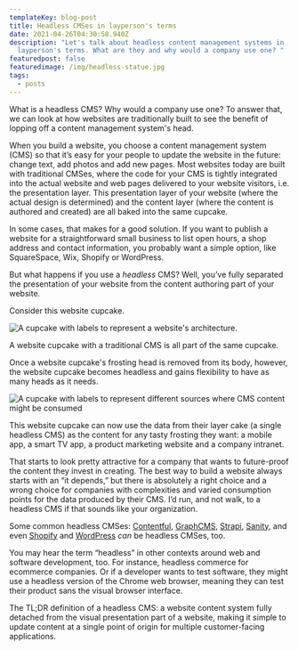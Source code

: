 ```yaml
---
templateKey: blog-post
title: Headless CMSes in layperson's terms
date: 2021-04-26T04:30:58.940Z
description: "Let's talk about headless content management systems in
  layperson's terms. What are they and why would a company use one? "
featuredpost: false
featuredimage: /img/headless-statue.jpg
tags:
  - posts
---
```

What is a headless CMS? Why would a company use one? To answer that, we can look at how websites are traditionally built to see the benefit of lopping off a content management system's head.

When you build a website, you choose a content management system (CMS) so that it’s easy for your people to update the website in the future: change text, add photos and add new pages. Most websites today are built with traditional CMSes, where the code for your CMS is tightly integrated into the actual website and web pages delivered to your website visitors, i.e. the presentation layer. This presentation layer of your website (where the actual design is determined) and the content layer (where the content is authored and created) are all baked into the same cupcake.

In some cases, that makes for a good solution. If you want to publish a website for a straightforward small business to list open hours, a shop address and contact information, you probably want a simple option, like SquareSpace, Wix, Shopify or WordPress.

But what happens if you use a *headless* CMS? Well, you’ve fully separated the presentation of your website from the content authoring part of your website. 

Consider this website cupcake.

![A cupcake with labels to represent a website's architecture.](/img/website-cupcake-1.jpg "Cat Monster")

A website cupcake with a traditional CMS is all part of the same cupcake.

Once a website cupcake's frosting head is removed from its body, however, the website cupcake becomes headless and gains flexibility to have as many heads as it needs.

![A cupcake with labels to represent different sources where CMS content might be consumed](/img/website-cupcake-2.jpg "Headless Website Cupcake")

This website cupcake can now use the data from their layer cake (a single headless CMS) as the content for any tasty frosting they want: a mobile app, a smart TV app, a product marketing website and a company intranet.

That starts to look pretty attractive for a company that wants to future-proof the content they invest in creating. The best way to build a website always starts with an “it depends,” but there is absolutely a right choice and a wrong choice for companies with complexities and varied consumption points for the data produced by their CMS. I’d run, and not walk, to a headless CMS if that sounds like your organization.

Some common headless CMSes: [Contentful](https://www.contentful.com/), [GraphCMS](https://graphcms.com/), [Strapi](https://strapi.io/), [Sanity](https://www.sanity.io/), and even [Shopify](https://www.shopify.com/) and [WordPress](https://wordpress.org/) *can* be headless CMSes, too.

You may hear the term “headless” in other contexts around web and software development, too. For instance, headless commerce for ecommerce companies. Or if a developer wants to test software, they might use a headless version of the Chrome web browser, meaning they can test their product sans the visual browser interface.

The TL;DR definition of a headless CMS: a website content system fully detached from the visual presentation part of a website, making it simple to update content at a single point of origin for multiple customer-facing applications.